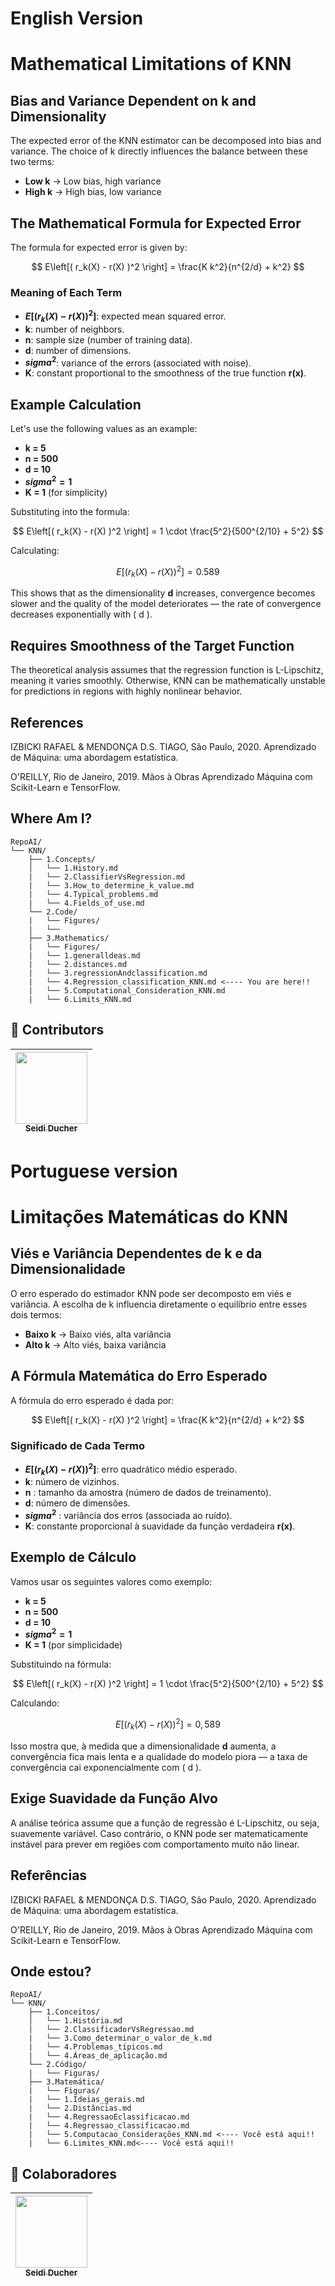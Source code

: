 # English Version

# Mathematical Limitations of KNN

## Bias and Variance Dependent on k and Dimensionality

The expected error of the KNN estimator can be decomposed into bias and variance. The choice of k directly influences the balance between these two terms:

- **Low k** → Low bias, high variance
- **High k** → High bias, low variance

## The Mathematical Formula for Expected Error

The formula for expected error is given by:

$$
E\left[( r_k(X) - r(X) )^2 \right] = \frac{K k^2}{n^{2/d} + k^2}
$$

### Meaning of Each Term

- **$E\left[( r_k(X) - r(X) )^2 \right]$**: expected mean squared error.
- **k**: number of neighbors.
- **n**: sample size (number of training data).
- **d**: number of dimensions.
- **$sigma^2$**: variance of the errors (associated with noise).
- **K**: constant proportional to the smoothness of the true function **r(x)**.

## Example Calculation

Let's use the following values as an example:

- **k = 5**
- **n = 500**
- **d = 10**
- **$sigma^2 = 1$**
- **K = 1** (for simplicity)

Substituting into the formula:

$$
E\left[( r_k(X) - r(X) )^2 \right] = 1 \cdot \frac{5^2}{500^{2/10} + 5^2}
$$

Calculating:

$$
E\left[( r_k(X) - r(X) )^2 \right] = 0.589 
$$

This shows that as the dimensionality **d** increases, convergence becomes slower and the quality of the model deteriorates — the rate of convergence decreases exponentially with \( d \).

## Requires Smoothness of the Target Function

The theoretical analysis assumes that the regression function is L-Lipschitz, meaning it varies smoothly. Otherwise, KNN can be mathematically unstable for predictions in regions with highly nonlinear behavior.

## References
IZBICKI RAFAEL & MENDONÇA D.S. TIAGO, São Paulo, 2020. Aprendizado de Máquina: uma abordagem estatística.

O'REILLY, Rio de Janeiro, 2019. Mãos à Obras Aprendizado Máquina com Scikit-Learn e TensorFlow.

## **Where Am I?**
```text
RepoAI/
└── KNN/
    ├── 1.Concepts/
    │   └── 1.History.md
    |   └── 2.ClassifierVsRegression.md
    |   └── 3.How_to_determine_k_value.md
    |   └── 4.Typical_problems.md
    |   └── 4.Fields_of_use.md
    └── 2.Code/
    |   └── Figures/
    |   └── 
    ├── 3.Mathematics/
    |   └── Figures/
    |   └── 1.generalldeas.md 
    |   └── 2.distances.md  
    |   └── 3.regressionAndclassification.md   
    |   └── 4.Regression_classification_KNN.md <---- You are here!! 
    |   └── 5.Computational_Consideration_KNN.md
    |   └── 6.Limits_KNN.md 
```

## 👾 **Contributors**
|  [<img loading="lazy" src="https://avatars.githubusercontent.com/u/153019298?v=4" width=115><br><sub>Seidi Ducher</sub>](https://github.com/seidiDucher)
| :---: | 

# Portuguese version

# Limitações Matemáticas do KNN

## Viés e Variância Dependentes de k e da Dimensionalidade

O erro esperado do estimador KNN pode ser decomposto em viés e variância. A escolha de k influencia diretamente o equilíbrio entre esses dois termos:

- **Baixo k** → Baixo viés, alta variância
- **Alto k** → Alto viés, baixa variância

## A Fórmula Matemática do Erro Esperado

A fórmula do erro esperado é dada por:

$$
E\left[( r_k(X) - r(X) )^2 \right] = \frac{K k^2}{n^{2/d} + k^2}
$$

### Significado de Cada Termo

- **$E\left[( r_k(X) - r(X) )^2 \right]$**: erro quadrático médio esperado.
- **k**: número de vizinhos.
- **n** : tamanho da amostra (número de dados de treinamento).
- **d**: número de dimensões.
- **$sigma^2$** : variância dos erros (associada ao ruído).
- **K**: constante proporcional à suavidade da função verdadeira **r(x)**.

## Exemplo de Cálculo

Vamos usar os seguintes valores como exemplo:

- **k = 5**
- **n = 500**
- **d = 10**
- **$sigma^2 = 1$**
- **K = 1** (por simplicidade)

Substituindo na fórmula:

$$
E\left[( r_k(X) - r(X) )^2 \right] = 1 \cdot \frac{5^2}{500^{2/10} + 5^2}
$$

Calculando:

$$
E\left[( r_k(X) - r(X) )^2 \right] = 0,589 
$$

Isso mostra que, à medida que a dimensionalidade **d** aumenta, a convergência fica mais lenta e a qualidade do modelo piora — a taxa de convergência cai exponencialmente com \( d \).

## Exige Suavidade da Função Alvo

A análise teórica assume que a função de regressão é L-Lipschitz, ou seja, suavemente variável. Caso contrário, o KNN pode ser matematicamente instável para prever em regiões com comportamento muito não linear.

## Referências
IZBICKI RAFAEL & MENDONÇA D.S. TIAGO, São Paulo, 2020. Aprendizado de Máquina: uma abordagem estatística.

O'REILLY, Rio de Janeiro, 2019. Mãos à Obras Aprendizado Máquina com Scikit-Learn e TensorFlow.

## **Onde estou?**
```text
RepoAI/
└── KNN/
    ├── 1.Conceitos/
    │   └── 1.História.md
    |   └── 2.ClassificadorVsRegressao.md
    |   └── 3.Como_determinar_o_valor_de_k.md
    |   └── 4.Problemas_típicos.md
    |   └── 4.Áreas_de_aplicação.md
    └── 2.Código/
    |   └── Figuras/
    ├── 3.Matemática/
    |   └── Figuras/
    |   └── 1.Ideias_gerais.md 
    |   └── 2.Distâncias.md 
    |   └── 4.RegressaoEclassificacao.md 
    |   └── 4.Regressao_classificacao.md 
    |   └── 5.Computacao_Considerações_KNN.md <---- Você está aqui!! 
    |   └── 6.Limites_KNN.md<---- Você está aqui!!
```
## 👾 Colaboradores
|  [<img loading="lazy" src="https://avatars.githubusercontent.com/u/153019298?v=4" width=115><br><sub>Seidi Ducher</sub>](https://github.com/seidiDucher)  
| :---: |